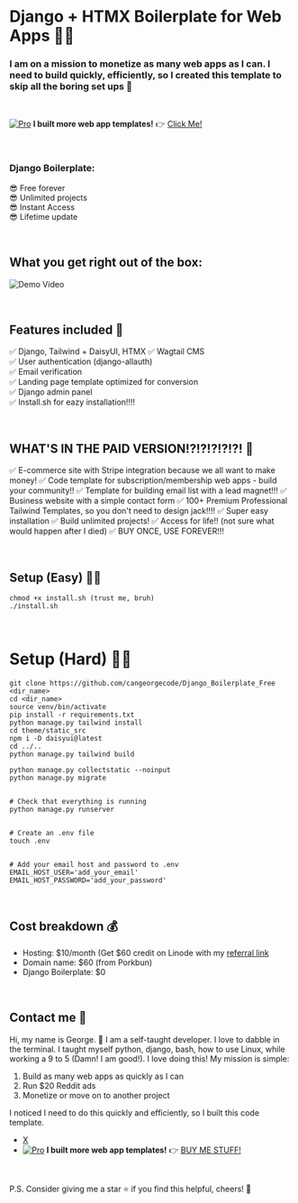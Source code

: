 # Django + HTMX Boilerplate for Web Apps 🚀🚀
### I am on a mission to monetize as many web apps as I can. I need to build quickly, efficiently, so I created this template to skip all the boring set ups 🎉 


&nbsp;


[![Pro](https://img.shields.io/badge/Pro-Boilerplate-pink)](https://hero.codes/) **I built more web app templates!** 👉 [Click Me!](https://hero.codes/)


&nbsp;


### Django Boilerplate: 
😎 Free forever  
😎 Unlimited projects  
😎 Instant Access  
😎 Lifetime update  

&nbsp;

## What you get right out of the box:
![Demo Video](https://raw.githubusercontent.com/cangeorgecode/djbp_demo_video/main/output.gif)


&nbsp;


## Features included  🔧

✅ Django, Tailwind + DaisyUI, HTMX
✅ Wagtail CMS  
✅ User authentication (django-allauth)  
✅ Email verification  
✅ Landing page template optimized for conversion  
✅ Django admin panel  
✅ Install.sh for eazy installation!!!! 


&nbsp;


## WHAT'S IN THE PAID VERSION!?!?!?!?!?! 🚧

✅ E-commerce site with Stripe integration because we all want to make money!
✅ Code template for subscription/membership web apps - build your community!!
✅ Template for building email list with a lead magnet!!!
✅ Business website with a simple contact form
✅ 100+ Premium Professional Tailwind Templates, so you don't need to design jack!!!!
✅ Super easy installation 
✅ Build unlimited projects!
✅ Access for life!! (not sure what would happen after I died)
✅ BUY ONCE, USE FOREVER!!!


&nbsp;


## Setup (Easy) 🧑‍💻  
```
chmod +x install.sh (trust me, bruh)
./install.sh

```


&nbsp;


# Setup (Hard) 🧑‍💻  

```
git clone https://github.com/cangeorgecode/Django_Boilerplate_Free <dir_name>
cd <dir_name>
source venv/bin/activate
pip install -r requirements.txt
python manage.py tailwind install
cd theme/static_src
npm i -D daisyui@latest
cd ../..
python manage.py tailwind build

python manage.py collectstatic --noinput
python manage.py migrate


# Check that everything is running
python manage.py runserver


# Create an .env file
touch .env


# Add your email host and password to .env
EMAIL_HOST_USER='add_your_email'
EMAIL_HOST_PASSWORD='add_your_password'

```


&nbsp;


## Cost breakdown 💰

- Hosting: $10/month (Get $60 credit on Linode with my [referral link](https://www.linode.com/lp/refer/?r=9ff0cd12e24c4e14bb041fd505242e605d1cc36d)
- Domain name: $60 (from Porkbun)
- Django Boilerplate: $0  


&nbsp;


## Contact me 📧

Hi, my name is George. 👋 I am a self-taught developer. I love to dabble in the terminal. I taught myself python, django, bash, how to use Linux, while working a 9 to 5 (Damn! I am good!). I love doing this! My mission is simple:  

1. Build as many web apps as quickly as I can
2. Run $20 Reddit ads
3. Monetize or move on to another project

I noticed I need to do this quickly and efficiently, so I built this code template. 

- [X](https://x.com/joji_jiji)
- [![Pro](https://img.shields.io/badge/Pro-Boilerplate-pink)](https://hero.codes/) **I built more web app templates!** 👉 [BUY ME STUFF!](https://hero.codes/)

&nbsp;


P.S. Consider giving me a star ⭐ if you find this helpful, cheers! 🍻


